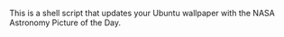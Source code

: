 This is a shell script that updates your Ubuntu wallpaper with the NASA 
Astronomy Picture of the Day. 
